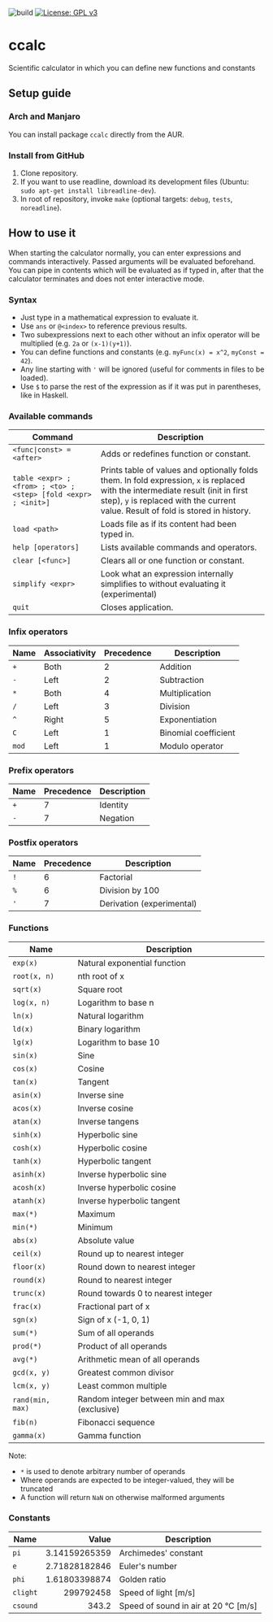 ![build](https://github.com/PhilippHochmann/ccalc/workflows/build/badge.svg)
[![License: GPL v3](https://img.shields.io/badge/License-GPL%20v3-blue.svg)](http://www.gnu.org/licenses/gpl-3.0)

# ccalc
Scientific calculator in which you can define new functions and constants

## Setup guide
### Arch and Manjaro
You can install package ```ccalc``` directly from the AUR.

### Install from GitHub
1. Clone repository.
2. If you want to use readline, download its development files (Ubuntu: ```sudo apt-get install libreadline-dev```).
3. In root of repository, invoke ```make``` (optional targets: ```debug```, ```tests```, ```noreadline```).

## How to use it
When starting the calculator normally, you can enter expressions and commands interactively. Passed arguments will be evaluated beforehand. You can pipe in contents which will be evaluated as if typed in, after that the calculator terminates and does not enter interactive mode.

### Syntax
* Just type in a mathematical expression to evaluate it.
* Use ```ans``` or ```@<index>``` to reference previous results.
* Two subexpressions next to each other without an infix operator will be multiplied (e.g. ```2a``` or ```(x-1)(y+1)```).
* You can define functions and constants (e.g. ```myFunc(x) = x^2```, ```myConst = 42```).
* Any line starting with ```'``` will be ignored (useful for comments in files to be loaded).
* Use ```$``` to parse the rest of the expression as if it was put in parentheses, like in Haskell.

### Available commands
| Command                       | Description                                                               |
| ---                           | ---                                                                       |
| ```<func\|const> = <after>``` | Adds or redefines function or constant.                                   |
| ```table <expr> ; <from> ; <to> ; <step> [fold <expr> ; <init>]``` | Prints table of values and optionally folds them. In fold expression, ```x``` is replaced with the intermediate result (init in first step), ```y``` is replaced with the current value. Result of fold is stored in history. |
| ```load <path>```             | Loads file as if its content had been typed in.                           |
| ```help [operators]```        | Lists available commands and operators.                                   |
| ```clear [<func>]```          | Clears all or one function or constant.                                   |
| ```simplify <expr>```         | Look what an expression internally simplifies to without evaluating it (experimental) |
| ```quit```                    | Closes application.                                                       |

### Infix operators
| Name      | Associativity | Precedence | Description          |
| ---       | ---           | ---        | ---                  |
| ```+```   | Both          | 2          | Addition             |
| ```-```   | Left          | 2          | Subtraction          |
| ```*```   | Both          | 4          | Multiplication       |
| ```/```   | Left          | 3          | Division             |
| ```^```   | Right         | 5          | Exponentiation       |
| ```C```   | Left          | 1          | Binomial coefficient |
| ```mod``` | Left          | 1          | Modulo operator      |

### Prefix operators
| Name    | Precedence | Description |
| ---     | ---        | ---         |
| ```+``` | 7          | Identity    |
| ```-``` | 7          | Negation    |

### Postfix operators
| Name    | Precedence | Description                |
| ---     | ---        | ---                        |
| ```!``` | 6          | Factorial                  |
| ```%``` | 6          | Division by 100            |
| ```'``` | 7          | Derivation (experimental)  |

### Functions
| Name                 | Description                                    |
| ---                  | ---                                            |
| ```exp(x)```         | Natural exponential function                   |
| ```root(x, n)```     | nth root of x                                  |
| ```sqrt(x)```        | Square root                                    |
| ```log(x, n)```      | Logarithm to base n                            |
| ```ln(x)```          | Natural logarithm                              |
| ```ld(x)```          | Binary logarithm                               |
| ```lg(x)```          | Logarithm to base 10                           |
| ```sin(x)```         | Sine                                           |
| ```cos(x)```         | Cosine                                         |
| ```tan(x)```         | Tangent                                        |
| ```asin(x)```        | Inverse sine                                   |
| ```acos(x)```        | Inverse cosine                                 |
| ```atan(x)```        | Inverse tangens                                |
| ```sinh(x)```        | Hyperbolic sine                                |
| ```cosh(x)```        | Hyperbolic cosine                              |
| ```tanh(x)```        | Hyperbolic tangent                             |
| ```asinh(x)```       | Inverse hyperbolic sine                        |
| ```acosh(x)```       | Inverse hyperbolic cosine                      |
| ```atanh(x)```       | Inverse hyperbolic tangent                     |
| ```max(*)```         | Maximum                                        |
| ```min(*)```         | Minimum                                        |
| ```abs(x)```         | Absolute value                                 |
| ```ceil(x)```        | Round up to nearest integer                    |
| ```floor(x)```       | Round down to nearest integer                  |
| ```round(x)```       | Round to nearest integer                       |
| ```trunc(x)```       | Round towards 0 to nearest integer             |
| ```frac(x)```        | Fractional part of x                           |
| ```sgn(x)```         | Sign of x (-1, 0, 1)                           |
| ```sum(*)```         | Sum of all operands                            |
| ```prod(*)```        | Product of all operands                        |
| ```avg(*)```         | Arithmetic mean of all operands                |
| ```gcd(x, y)```      | Greatest common divisor                        |
| ```lcm(x, y)```      | Least common multiple                          |
| ```rand(min, max)``` | Random integer between min and max (exclusive) |
| ```fib(n)```         | Fibonacci sequence                             |
| ```gamma(x)```       | Gamma function                                 |

Note:
* ```*``` is used to denote arbitrary number of operands
* Where operands are expected to be integer-valued, they will be truncated
* A function will return ```NaN``` on otherwise malformed arguments

### Constants
| Name         | Value         | Description                          |
| ---          | ---:          | ---                                  |
| ```pi```     | 3.14159265359 | Archimedes' constant                 |
| ```e```      | 2.71828182846 | Euler's number                       |
| ```phi```    | 1.61803398874 | Golden ratio                         |
| ```clight``` | 299792458     | Speed of light [m/s]                 |
| ```csound``` | 343.2         | Speed of sound in air at 20 °C [m/s] |
